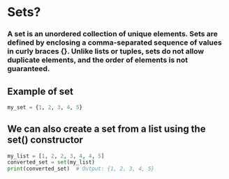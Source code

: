 # Sets?

### A set is an unordered collection of unique elements. Sets are defined by enclosing a comma-separated sequence of values in curly braces {}. Unlike lists or tuples, sets do not allow duplicate elements, and the order of elements is not guaranteed.

## Example of set

```py
my_set = {1, 2, 3, 4, 5}
```

## We can also create a set from a list using the set() constructor

```py
my_list = [1, 2, 2, 3, 4, 4, 5]
converted_set = set(my_list)
print(converted_set)  # Output: {1, 2, 3, 4, 5}
```
